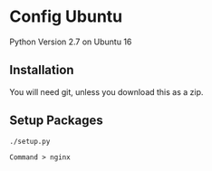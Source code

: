 # Config Ubuntu

Python Version 2.7 on Ubuntu 16

## Installation
You will need git, unless you download this as a zip.

## Setup Packages
```
./setup.py

Command > nginx
```

